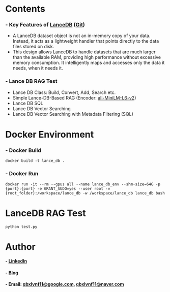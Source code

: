 Contents
=============

### - Key Features of [LanceDB](https://lancedb.com/) ([Git](https://github.com/lancedb/lancedb))
   * A LanceDB dataset object is not an in-memory copy of your data. Instead, it acts as a lightweight handler that points directly to the data files stored on disk.
   * This design allows LanceDB to handle datasets that are much larger than the available RAM, providing high performance without excessive memory consumption. It intelligently maps and accesses only the data it needs, when it needs it.

### - Lance DB RAG Test
   * Lance DB Class: Build, Convert, Add, Search etc.
   * Simple Lance-DB-Based RAG (Encoder: [all-MiniLM-L6-v2](https://huggingface.co/sentence-transformers/all-MiniLM-L6-v2))
   * Lance DB SQL
   * Lance DB Vector Searching
   * Lance DB Vector Searching with Metadata Filtering (SQL)


Docker Environment
=============

### - Docker Build

```
docker build -t lance_db .
```

### - Docker Run

```
docker run -it --rm --gpus all --name lance_db_env --shm-size=64G -p {port}:{port} -e GRANT_SUDO=yes --user root -v {root_folder}:/workspace/lance_db -w /workspace/lance_db lance_db bash
```


LanceDB RAG Test
=============
      
```
python test.py
```


Author
=============

#### - [LinkedIn](https://www.linkedin.com/in/taeyong-kong-016bb2154)

#### - [Blog](https://blog.naver.com/qbxlvnf11)

#### - Email: qbxlvnf11@google.com, qbxlvnf11@naver.com

